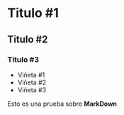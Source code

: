 # Titulo #1
## Titulo #2
### Titulo #3

* Viñeta #1
* Viñeta #2
* Viñeta #3

Esto es una prueba sobre **MarkDown**